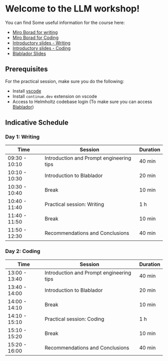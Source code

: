 # Welcome to the LLM workshop!

You can find Some useful information for the course here:
- [Miro Borad for writing](https://miro.com/app/board/uXjVLknR67M=/?share_link_id=129093069304)
- [Miro Borad for Coding](https://miro.com/app/board/uXjVLkNurWU=/?share_link_id=321566633529)
- [Introductory slides - Writing](https://docs.google.com/presentation/d/1ix4lcRKwdmQLMflpCG-yqbcfIMTPilecxYZfZakeQrs/edit?usp=sharing)
- [Introductory slides - Coding](https://docs.google.com/presentation/d/1KMwdM3fA88Igq1_Rvfm3ZkGgW9QZc51Nj3hXNzdSChU/edit?usp=sharing)
- [Blablador Slides](https://go.fzj.de/2025-02-talk-helmholtz-munich)

## Prerequisites
For the practical session, make sure you do the following:
- Install [vscode](https://code.visualstudio.com/)
- Install `continue.dev` extension on vscode
- Access to Helmholtz codebase login (To make sure you can access [Blablador](https://helmholtz-blablador.fz-juelich.de/))

## Indicative Schedule
### Day 1: Writing

| Time           | Session                                  | Duration |
|----------------|------------------------------------------|----------|
| 09:30 - 10:10  | Introduction and Prompt engineering tips | 40 min   |
| 10:10 - 10:30  | Introduction to Blablador                | 20 min   |
| 10:30 - 10:40  | Break                                    | 10 min   |
| 10:40 - 11:40  | Practical session: Writing               | 1 h      |
| 11:40 - 11:50  | Break                                    | 10 min   |
| 11:50 - 12:30  | Recommendations and Conclusions          | 40 min   |

### Day 2: Coding

| Time           | Session                                  | Duration |
|----------------|------------------------------------------|----------|
| 13:00 - 13:40  | Introduction and Prompt engineering tips | 40 min   |
| 13:40 - 14:00  | Introduction to Blablador                | 20 min   |
| 14:00 - 14:10  | Break                                    | 10 min   |
| 14:10 - 15:10  | Practical session: Coding                | 1 h      |
| 15:10 - 15:20  | Break                                    | 10 min   |
| 15:20 - 16:00  | Recommendations and Conclusions          | 40 min   |


